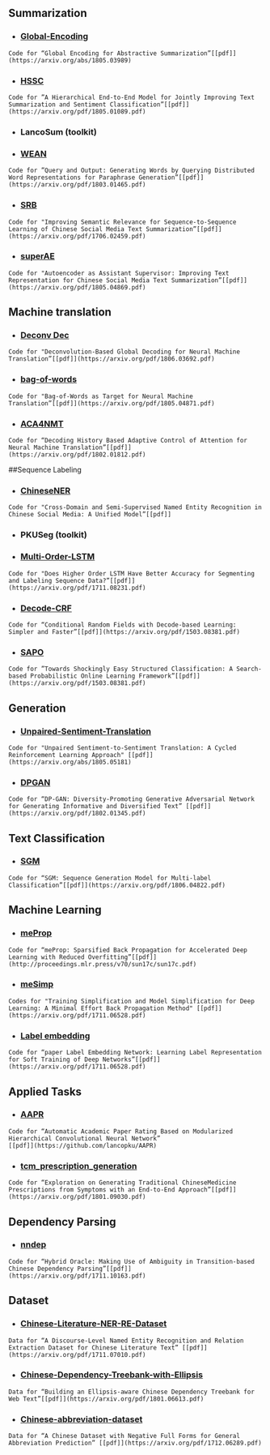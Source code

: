 ## Summarization 

- ### [Global-Encoding](https://github.com/lancopku/Global-Encoding)
```
Code for “Global Encoding for Abstractive Summarization”[[pdf]](https://arxiv.org/abs/1805.03989)
```
- ### [HSSC](https://github.com/lancopku/HSSC)
```
Code for ”A Hierarchical End-to-End Model for Jointly Improving Text Summarization and Sentiment Classification”[[pdf]](https://arxiv.org/pdf/1805.01089.pdf)
```

- ### LancoSum (toolkit)

- ### [WEAN](https://github.com/lancopku/WEAN)
```
Code for ”Query and Output: Generating Words by Querying Distributed Word Representations for Paraphrase Generation”[[pdf]](https://arxiv.org/pdf/1803.01465.pdf)
```

- ### [SRB](https://github.com/lancopku/SRB)
```
Code for "Improving Semantic Relevance for Sequence-to-Sequence Learning of Chinese Social Media Text Summarization”[[pdf]](https://arxiv.org/pdf/1706.02459.pdf)
```

- ### [superAE](https://github.com/lancopku/superAE)
```
Code for "Autoencoder as Assistant Supervisor: Improving Text Representation for Chinese Social Media Text Summarization”[[pdf]](https://arxiv.org/pdf/1805.04869.pdf)
```


## Machine translation

- ### [Deconv Dec](https://github.com/lancopku/DeconvDec)
```
Code for "Deconvolution-Based Global Decoding for Neural Machine Translation”[[pdf]](https://arxiv.org/pdf/1806.03692.pdf)
```
- ### [bag-of-words](https://github.com/lancopku/bag-of-words)
```
Code for "Bag-of-Words as Target for Neural Machine Translation”[[pdf]](https://arxiv.org/pdf/1805.04871.pdf)
```
- ### [ACA4NMT](https://github.com/lancopku/ACA4NMT)
```
Code for “Decoding History Based Adaptive Control of Attention for Neural Machine Translation”[[pdf]](https://arxiv.org/pdf/1802.01812.pdf)
```

##Sequence Labeling

- ### [ChineseNER](https://github.com/lancopku/ChineseNER)
```
Code for "Cross-Domain and Semi-Supervised Named Entity Recognition in Chinese Social Media: A Unified Model”[[pdf]]
```

- ### PKUSeg (toolkit)

- ### [Multi-Order-LSTM](https://github.com/lancopku/Multi-Order-LSTM)
```
Code for "Does Higher Order LSTM Have Better Accuracy for Segmenting and Labeling Sequence Data?”[[pdf]](https://arxiv.org/pdf/1711.08231.pdf)
```

- ### [Decode-CRF](https://github.com/lancopku/Decode-CRF)
```
Code for “Conditional Random Fields with Decode-based Learning: Simpler and Faster”[[pdf]](https://arxiv.org/pdf/1503.08381.pdf)
```

- ### [SAPO](https://github.com/lancopku/SAPO)
```
Code for ”Towards Shockingly Easy Structured Classification: A Search-based Probabilistic Online Learning Framework”[[pdf]](https://arxiv.org/pdf/1503.08381.pdf)
```


## Generation

- ### [Unpaired-Sentiment-Translation](https://github.com/lancopku/Unpaired-Sentiment-Translation)
```
Code for "Unpaired Sentiment-to-Sentiment Translation: A Cycled Reinforcement Learning Approach" [[pdf]](https://arxiv.org/abs/1805.05181)
```

- ### [DPGAN](https://github.com/lancopku/DPGAN)
```
Code for “DP-GAN: Diversity-Promoting Generative Adversarial Network for Generating Informative and Diversified Text” [[pdf]](https://arxiv.org/pdf/1802.01345.pdf)
```


## Text Classification

- ###  [SGM](https://github.com/lancopku/SGM)
```
Code for “SGM: Sequence Generation Model for Multi-label Classification”[[pdf]](https://arxiv.org/pdf/1806.04822.pdf)
```

## Machine Learning

- ### [meProp](https://github.com/lancopku/meProp)
```
Code for “meProp: Sparsified Back Propagation for Accelerated Deep Learning with Reduced Overfitting”[[pdf]](http://proceedings.mlr.press/v70/sun17c/sun17c.pdf)
```

- ### [meSimp](https://github.com/lancopku/meSimp)
```
Codes for "Training Simplification and Model Simplification for Deep Learning: A Minimal Effort Back Propagation Method" [[pdf]](https://arxiv.org/pdf/1711.06528.pdf)
```

- ### [Label embedding](https://github.com/lancopku/label-embedding-network)
```
Code for “paper Label Embedding Network: Learning Label Representation for Soft Training of Deep Networks”[[pdf]](https://arxiv.org/pdf/1711.06528.pdf)
```


## Applied Tasks

- ### [AAPR](https://github.com/lancopku/AAPR)
```
Code for “Automatic Academic Paper Rating Based on Modularized Hierarchical Convolutional Neural Network”
[[pdf]](https://github.com/lancopku/AAPR)
```

- ### [tcm_prescription_generation](https://github.com/lancopku/tcm_prescription_generation)
```
Code for “Exploration on Generating Traditional ChineseMedicine Prescriptions from Symptoms with an End-to-End Approach”[[pdf]](https://arxiv.org/pdf/1801.09030.pdf)
```


## Dependency Parsing

- ### [nndep](https://github.com/lancopku/nndep)
```
Code for “Hybrid Oracle: Making Use of Ambiguity in Transition-based Chinese Dependency Parsing”[[pdf]](https://arxiv.org/pdf/1711.10163.pdf)
```


## Dataset

- ### [Chinese-Literature-NER-RE-Dataset](https://github.com/lancopku/Chinese-Literature-NER-RE-Dataset)
```
Data for “A Discourse-Level Named Entity Recognition and Relation Extraction Dataset for Chinese Literature Text” [[pdf]](https://arxiv.org/pdf/1711.07010.pdf)
```

- ### [Chinese-Dependency-Treebank-with-Ellipsis](https://github.com/lancopku/Chinese-Dependency-Treebank-with-Ellipsis)
```
Data for “Building an Ellipsis-aware Chinese Dependency Treebank for Web Text”[[pdf]](https://arxiv.org/pdf/1801.06613.pdf)
```
- ### [Chinese-abbreviation-dataset](https://github.com/lancopku/Chinese-abbreviation-dataset)
```
Data for “A Chinese Dataset with Negative Full Forms for General Abbreviation Prediction” [[pdf]](https://arxiv.org/pdf/1712.06289.pdf)
```



